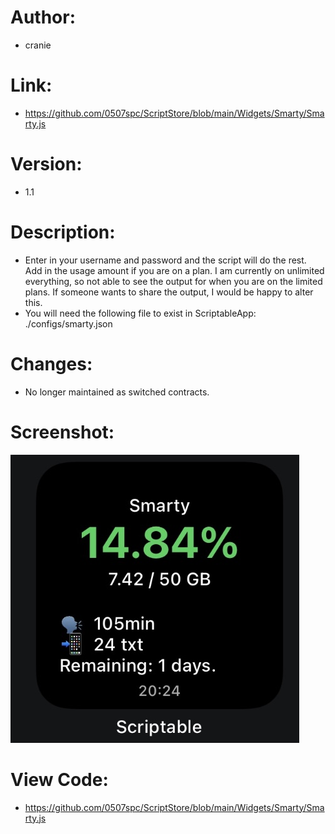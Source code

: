 # Author: 
- cranie
# Link:
- https://github.com/0507spc/ScriptStore/blob/main/Widgets/Smarty/Smarty.js
# Version:
- 1.1
# Description:
- Enter in your username and password and the script will do the rest. Add in the usage amount if you are on a plan. I am currently on unlimited everything, so not able to see the output for when you are on the limited plans. If someone wants to share the output, I would be happy to alter this.
- You will need the following file to exist in ScriptableApp: ./configs/smarty.json
# Changes:
- No longer maintained as switched contracts.
# Screenshot:
![Small Widget](https://github.com/0507spc/ScriptStore/blob/main/Widgets/Smarty/Small.jpg?raw=true)
# View Code:
- https://github.com/0507spc/ScriptStore/blob/main/Widgets/Smarty/Smarty.js
